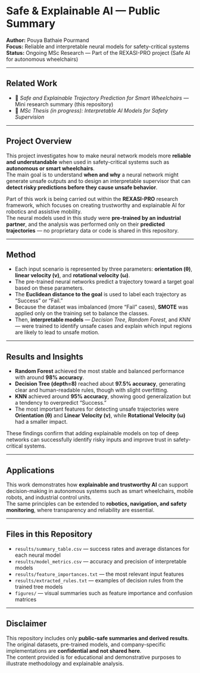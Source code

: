 # Safe & Explainable AI — Public Summary

**Author:** Pouya Bathaie Pourmand  
**Focus:** Reliable and interpretable neural models for safety-critical systems  
**Status:** Ongoing MSc Research — Part of the REXASI-PRO project (Safe AI for autonomous wheelchairs)

---

## Related Work
- 🧠 *Safe and Explainable Trajectory Prediction for Smart Wheelchairs* — Mini research summary (this repository)  
- 📘 *MSc Thesis (in progress): Interpretable AI Models for Safety Supervision*

---

## Project Overview
This project investigates how to make neural network models more **reliable and understandable** when used in safety-critical systems such as **autonomous or smart wheelchairs**.  
The main goal is to understand **when and why** a neural network might generate unsafe outputs and to design an interpretable supervisor that can **detect risky predictions before they cause unsafe behavior**.  

Part of this work is being carried out within the **REXASI-PRO** research framework, which focuses on creating trustworthy and explainable AI for robotics and assistive mobility.  
The neural models used in this study were **pre-trained by an industrial partner**, and the analysis was performed only on their **predicted trajectories** — no proprietary data or code is shared in this repository.

---

## Method
- Each input scenario is represented by three parameters: **orientation (θ)**, **linear velocity (v)**, and **rotational velocity (ω)**.  
- The pre-trained neural networks predict a trajectory toward a target goal based on these parameters.  
- The **Euclidean distance to the goal** is used to label each trajectory as “Success” or “Fail.”  
- Because the dataset was imbalanced (more “Fail” cases), **SMOTE** was applied only on the training set to balance the classes.  
- Then, **interpretable models** — *Decision Tree*, *Random Forest*, and *KNN* — were trained to identify unsafe cases and explain which input regions are likely to lead to unsafe motion.  

---

## Results and Insights
- **Random Forest** achieved the most stable and balanced performance with around **98% accuracy**.  
- **Decision Tree (depth=8)** reached about **97.5% accuracy**, generating clear and human-readable rules, though with slight overfitting.  
- **KNN** achieved around **95% accuracy**, showing good generalization but a tendency to overpredict “Success.”  
- The most important features for detecting unsafe trajectories were **Orientation (θ)** and **Linear Velocity (v)**, while **Rotational Velocity (ω)** had a smaller impact.  

These findings confirm that adding explainable models on top of deep networks can successfully identify risky inputs and improve trust in safety-critical systems.

---

## Applications
This work demonstrates how **explainable and trustworthy AI** can support decision-making in autonomous systems such as smart wheelchairs, mobile robots, and industrial control units.  
The same principles can be extended to **robotics, navigation, and safety monitoring**, where transparency and reliability are essential.

---

## Files in this Repository
- `results/summary_table.csv` — success rates and average distances for each neural model  
- `results/model_metrics.csv` — accuracy and precision of interpretable models  
- `results/feature_importances.txt` — the most relevant input features  
- `results/extracted_rules.txt` — examples of decision rules from the trained tree models  
- `figures/` — visual summaries such as feature importance and confusion matrices  

---

## Disclaimer
This repository includes only **public-safe summaries and derived results**.  
The original datasets, pre-trained models, and company-specific implementations are **confidential and not shared here**.  
The content provided is for educational and demonstrative purposes to illustrate methodology and explainable analysis.
